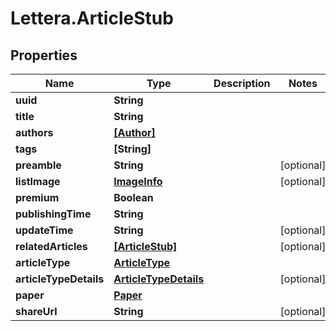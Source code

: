# Lettera.ArticleStub

## Properties

Name | Type | Description | Notes
------------ | ------------- | ------------- | -------------
**uuid** | **String** |  | 
**title** | **String** |  | 
**authors** | [**[Author]**](Author.md) |  | 
**tags** | **[String]** |  | 
**preamble** | **String** |  | [optional] 
**listImage** | [**ImageInfo**](ImageInfo.md) |  | [optional] 
**premium** | **Boolean** |  | 
**publishingTime** | **String** |  | 
**updateTime** | **String** |  | [optional] 
**relatedArticles** | [**[ArticleStub]**](ArticleStub.md) |  | [optional] 
**articleType** | [**ArticleType**](ArticleType.md) |  | 
**articleTypeDetails** | [**ArticleTypeDetails**](ArticleTypeDetails.md) |  | [optional] 
**paper** | [**Paper**](Paper.md) |  | 
**shareUrl** | **String** |  | [optional] 


